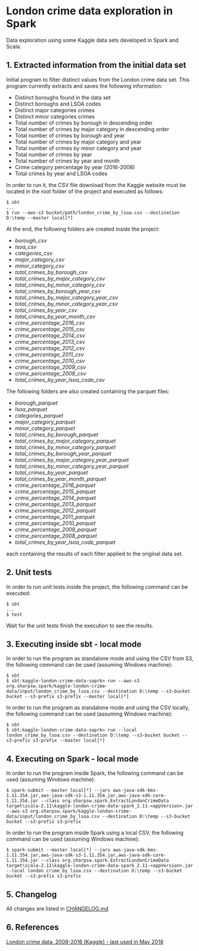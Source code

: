 # London crime data exploration in Spark
Data exploration using some Kaggle data sets developed in Spark and Scala.

## 1. Extracted information from the initial data set

Initial program to filter distinct values from the London crime data set. This program currently
extracts and saves the following information:

* Distinct boroughs found in the data set
* Distinct boroughs and LSOA codes
* Distinct major categories crimes
* Distinct minor categories crimes
* Total number of crimes by borough in descending order
* Total number of crimes by major category in descending order
* Total number of crimes by borough and year
* Total number of crimes by major category and year
* Total number of crimes by minor category and year
* Total number of crimes by year
* Total number of crimes by year and month
* Crime category percentage by year (2016-2008)
* Total crimes by year and LSOA codes

In order to run it, the CSV file download from the Kaggle website must be located in the
root folder of the project and executed as follows:

```
$ sbt
...
$ run --aws-s3 bucket/path/london_crime_by_lsoa.csv --destination D:\temp --master local[*]
```

At the end, the following folders are created inside the project:

* _borough_csv_
* _lsoa_csv_
* _categories_csv_
* _major_category_csv_
* _minor_category_csv_
* _total_crimes_by_borough_csv_
* _total_crimes_by_major_category_csv_
* _total_crimes_by_minor_category_csv_
* _total_crimes_by_borough_year_csv_
* _total_crimes_by_major_category_year_csv_
* _total_crimes_by_minor_category_year_csv_
* _total_crimes_by_year_csv_
* _total_crimes_by_year_month_csv_
* _crime_percentage_2016_csv_
* _crime_percentage_2015_csv_
* _crime_percentage_2014_csv_
* _crime_percentage_2013_csv_
* _crime_percentage_2012_csv_
* _crime_percentage_2011_csv_
* _crime_percentage_2010_csv_
* _crime_percentage_2009_csv_
* _crime_percentage_2008_csv_
* _total_crimes_by_year_lsoa_code_csv_

The following folders are also created containing the parquet files:
* _borough_parquet_
* _lsoa_parquet_
* _categories_parquet_
* _major_category_parquet_
* _minor_category_parquet_
* _total_crimes_by_borough_parquet_
* _total_crimes_by_major_category_parquet_
* _total_crimes_by_minor_category_parquet_
* _total_crimes_by_borough_year_parquet_
* _total_crimes_by_major_category_year_parquet_
* _total_crimes_by_minor_category_year_parquet_
* _total_crimes_by_year_parquet_
* _total_crimes_by_year_month_parquet_
* _crime_percentage_2016_parquet_
* _crime_percentage_2015_parquet_
* _crime_percentage_2014_parquet_
* _crime_percentage_2013_parquet_
* _crime_percentage_2012_parquet_
* _crime_percentage_2011_parquet_
* _crime_percentage_2010_parquet_
* _crime_percentage_2009_parquet_
* _crime_percentage_2008_parquet_
* _total_crimes_by_year_lsoa_code_parquet_


each containing the results of each filter applied to the original data set.

## 2. Unit tests

In order to run unit tests inside the project, the following command can be executed:

```
$ sbt
...
$ test
```

Wait for the unit tests finish the execution to see the results.

## 3. Executing inside sbt - local mode
In order to run the program as standalone mode and using the CSV from S3, the following command can be used (assuming Windows machine):
```
$ sbt 
$ sbt:kaggle-london-crime-data-saprk> run --aws-s3 org.sharpsw.spark/kaggle-london-crime-data/input/london_crime_by_lsoa.csv --destination D:\temp --s3-bucket bucket --s3-prefix s3-prefix --master local[*]
```

In order to run the program as standalone mode and using the CSV locally, the following command can be used (assuming Windows machine):
```
$ sbt 
$ sbt:kaggle-london-crime-data-saprk> run --local london_crime_by_lsoa.csv --destination D:\temp --s3-bucket bucket --s3-prefix s3-prefix --master local[*]
```

## 4. Executing on Spark - local mode
In order to run the program inside Spark, the following command can be used (assuming Windows machine):
```
$ spark-submit --master local[*] --jars aws-java-sdk-kms-1.11.354.jar,aws-java-sdk-s3-1.11.354.jar,aws-java-sdk-core-1.11.354.jar --class org.sharpsw.spark.ExtractLondonCrimeData target\scala-2.11\kaggle-london-crime-data-spark_2.11-<appVersion>.jar --aws-s3 org.sharpsw.spark/kaggle-london-crime-data/input/london_crime_by_lsoa.csv --destination D:\temp --s3-bucket bucket --s3-prefix s3-prefix
```

In order to run the program inside Spark using a local CSV, the following command can be used (assuming Windows machine):
```
$ spark-submit --master local[*] --jars aws-java-sdk-kms-1.11.354.jar,aws-java-sdk-s3-1.11.354.jar,aws-java-sdk-core-1.11.354.jar --class org.sharpsw.spark.ExtractLondonCrimeData target\scala-2.11\kaggle-london-crime-data-spark_2.11-<appVersion>.jar --local london_crime_by_lsoa.csv --destination D:\temp --s3-bucket bucket --s3-prefix s3-prefix
```

## 5. Changelog
All changes are listed in [CHANGELOG.md](CHANGELOG.md)

## 6. References

[London crime data, 2008-2016 (Kaggle) - last used in May 2018](https://www.kaggle.com/jboysen/london-crime/data)
